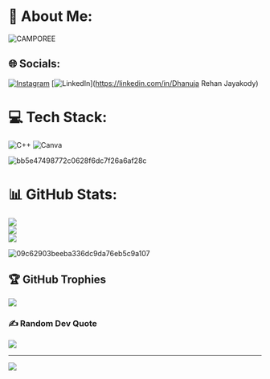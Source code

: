 # 💫 About Me:

![CAMPOREE](https://github.com/DhanujaRehan/DhanujaRehan/assets/160403658/09831d3a-7a71-4430-93ec-f54d93641afc)



## 🌐 Socials:
[![Instagram](https://img.shields.io/badge/Instagram-%23E4405F.svg?logo=Instagram&logoColor=white)](https://instagram.com/d_rehan_j) [![LinkedIn](https://img.shields.io/badge/LinkedIn-%230077B5.svg?logo=linkedin&logoColor=white)](https://linkedin.com/in/Dhanuja Rehan Jayakody) 

# 💻 Tech Stack:
![C++](https://img.shields.io/badge/c++-%2300599C.svg?style=for-the-badge&logo=c%2B%2B&logoColor=white) ![Canva](https://img.shields.io/badge/Canva-%2300C4CC.svg?style=for-the-badge&logo=Canva&logoColor=white)


![bb5e47498772c0628f6dc7f26a6af28c](https://github.com/DhanujaRehan/DhanujaRehan/assets/160403658/3ff0eb6e-14d0-4592-a4fb-03d0cd70c442)


# 📊 GitHub Stats:
![](https://github-readme-stats.vercel.app/api?username=DhanujaRehan&theme=nightowl&hide_border=false&include_all_commits=false&count_private=false)<br/>
![](https://github-readme-streak-stats.herokuapp.com/?user=DhanujaRehan&theme=nightowl&hide_border=false)<br/>
![](https://github-readme-stats.vercel.app/api/top-langs/?username=DhanujaRehan&theme=nightowl&hide_border=false&include_all_commits=false&count_private=false&layout=compact)

![09c62903beeba336dc9da76eb5c9a107](https://github.com/DhanujaRehan/DhanujaRehan/assets/160403658/1f6f9db5-dc9d-4048-8e54-5258e0386a4c)


## 🏆 GitHub Trophies
![](https://github-profile-trophy.vercel.app/?username=DhanujaRehan&theme=algolia&no-frame=false&no-bg=false&margin-w=4)

### ✍️ Random Dev Quote
![](https://quotes-github-readme.vercel.app/api?type=horizontal&theme=radical)

---
[![](https://visitcount.itsvg.in/api?id=DhanujaRehan&icon=0&color=0)](https://visitcount.itsvg.in)

<!-- Proudly created with GPRM ( https://gprm.itsvg.in ) -->
